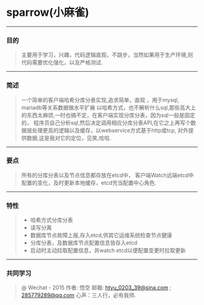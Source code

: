 # sparrow(小麻雀)
------
### 目的
> 主要用于学习，兴趣，代码逻辑直观，不跳步，当然如果用于生产环境,则代码需要优化强化，以及严格测试.
   
------

###  简述
> 一个简单的客户端哈希分库分表实现,追求简单，直观 ，用于mysql, mariadb等关系数据做水平扩展
以哈希方式，也不解析什么sql,那些高大上的东西太麻烦,一时也搞不定，在客户端实现分库分表，因为sql一般是固定的，
程序员自己分析sql,然后决定调用相应分库分表API,在它之上再写个数据层处理更高的逻辑以及缓存，以webservice方式基于http或tcp,
对外提供数据,这是我对它的定位，见笑,哈哈.

------    
### 要点
> 所有的分库分表以及节点信息都存放在etcd中， 客户端Watch远端etcd中配置的变化，及时更新本地缓存，etcd充当配置中心角色.

------
### 特性
> * 哈希方式分库分表
> * 读写分离
> * 数据库节点故障上报,存入etcd,供其它运维系统检查节点健康
> * 分库分表，及数据库节点配置信息皆存入etcd
> * 启动时主动拉取配置信息，并watch etcd以便配置变更时拉取更新

------
### 共同学习

> @ Wechat - 2015
> 作者: 悟空
> 邮箱: htyu_0203_39@sina.com ; 285779289@qq.com
> 心声：三人行，必有我师.

